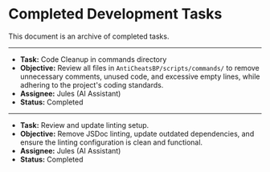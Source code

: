# Completed Development Tasks

This document is an archive of completed tasks.

---
- **Task:** Code Cleanup in commands directory
- **Objective:** Review all files in `AntiCheatsBP/scripts/commands/` to remove unnecessary comments, unused code, and excessive empty lines, while adhering to the project's coding standards.
- **Assignee:** Jules (AI Assistant)
- **Status:** Completed
---
- **Task:** Review and update linting setup.
- **Objective:** Remove JSDoc linting, update outdated dependencies, and ensure the linting configuration is clean and functional.
- **Assignee:** Jules (AI Assistant)
- **Status:** Completed
